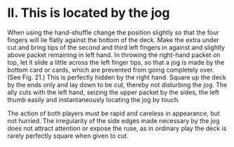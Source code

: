 # II. This is located by the jog

When using the hand-shuffle change the position slightly so that the four fingers will lie flatly against the bottom of the deck. Make the extra under cut and bring tips of the second and third left fingers in against and slightly above packet remaining in left hand. In throwing the right-hand packet on top, let it slide a little across the left finger tips, so that a jog is made by the bottom card or cards, which are prevented from going completely over. \(See Fig. 21.\) This is perfectly hidden by the right hand. Square up the deck by the ends only and lay down to be cut, thereby not disturbing the jog. The ally cuts with the left hand, seizing the upper packet by the sides, the left thumb easily and instantaneously locating the jog by touch.

The action of both players must be rapid and careless in appearance, but not hurried. The irregularity of the side edges made necessary by the jog does not attract attention or expose the ruse, as in ordinary play the deck is rarely perfectly square when given to cut.


